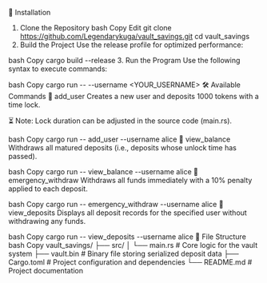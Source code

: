 🚀 Installation
1. Clone the Repository
bash
Copy
Edit
git clone https://github.com/Legendarykuga/vault_savings.git
cd vault_savings
2. Build the Project
Use the release profile for optimized performance:

bash
Copy
cargo build --release
3. Run the Program
Use the following syntax to execute commands:

bash
Copy
cargo run -- <COMMAND> --username <YOUR_USERNAME>
🛠️ Available Commands
🔹 add_user
Creates a new user and deposits 1000 tokens with a time lock.

⏳ Note: Lock duration can be adjusted in the source code (main.rs).

bash
Copy
cargo run -- add_user --username alice
🔹 view_balance
Withdraws all matured deposits (i.e., deposits whose unlock time has passed).

bash
Copy
cargo run -- view_balance --username alice
🔹 emergency_withdraw
Withdraws all funds immediately with a 10% penalty applied to each deposit.

bash
Copy
cargo run -- emergency_withdraw --username alice
🔹 view_deposits
Displays all deposit records for the specified user without withdrawing any funds.

bash
Copy
cargo run -- view_deposits --username alice
📁 File Structure
bash
Copy
vault_savings/
├── src/
│   └── main.rs        # Core logic for the vault system
├── vault.bin          # Binary file storing serialized deposit data
├── Cargo.toml         # Project configuration and dependencies
└── README.md          # Project documentation